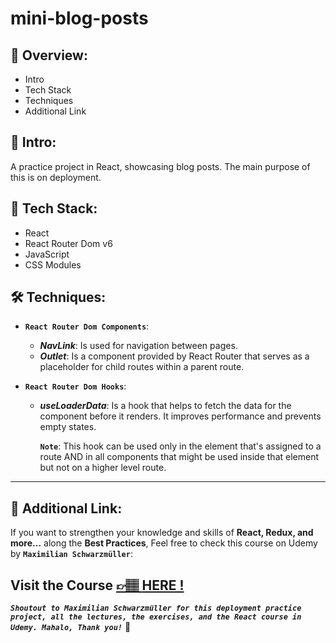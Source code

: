 # mini-blog-posts

## 📣 Overview:

- Intro
- Tech Stack
- Techniques
- Additional Link

## 🔎 Intro:

A practice project in React, showcasing blog posts. The main purpose of this is on deployment.

## 🧰 Tech Stack:

- React
- React Router Dom v6
- JavaScript
- CSS Modules

## 🛠️ Techniques:

- **`React Router Dom Components`**:
  - **_NavLink_**: Is used for navigation between pages.
  - **_Outlet_**: Is a component provided by React Router that serves as a placeholder for child routes within a parent route.
- **`React Router Dom Hooks`**:

  - **_useLoaderData_**: Is a hook that helps to fetch the data for the component before it renders. It improves performance and prevents empty states.

    **`Note`**: This hook can be used only in the element that's assigned to a route AND in all components that might be used inside that element but not on a higher level route.

---

## 🔗 Additional Link:

If you want to strengthen your knowledge and skills of **React, Redux, and more...** along the **Best Practices**, Feel free to check this course on Udemy by **`Maximilian Schwarzmüller`**:

## Visit the Course [&#128073;&#127997; **HERE !**](https://www.udemy.com/course/react-the-complete-guide-incl-redux/)

**_`Shoutout to Maximilian Schwarzmüller for this deployment practice project, all the lectures, the exercises, and the React course in Udemy. Mahalo, Thank you!`_** 🌺
